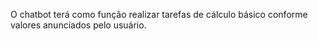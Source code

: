 O chatbot terá como função realizar tarefas de cálculo básico conforme valores anunciados pelo usuário.